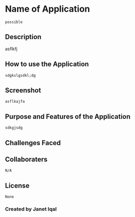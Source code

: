 # Name of Application
    possible
 ## Description 
 asflkfj
 
 ## How to use the Application
    sdgkslgsdkl;dg
## Screenshot
    asflkajfa
## Purpose and Features of the Application
    sdkgjsdg
 ## Challenges Faced 
    
## Collaboraters
    N/A
 ## License 
    None
 ### Created by Janet Iqal
 
